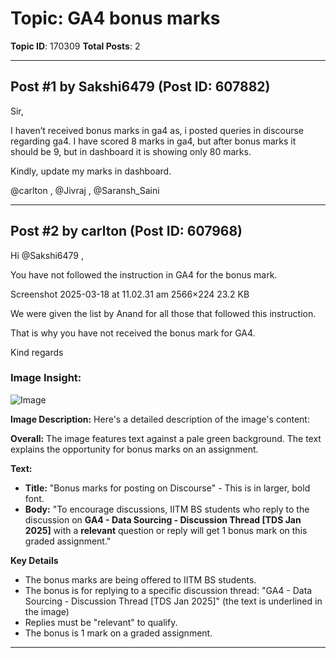 # Topic: GA4 bonus marks
**Topic ID**: 170309
**Total Posts**: 2

---

## Post #1 by Sakshi6479 (Post ID: 607882)
Sir,

I haven’t received bonus marks in ga4 as, i posted queries in discourse regarding ga4. I have scored 8 marks in ga4, but after bonus marks it should be 9, but in dashboard it is showing only 80 marks.

Kindly, update my marks in dashboard.


@carlton
 , 
@Jivraj
 , 
@Saransh_Saini

---

## Post #2 by carlton (Post ID: 607968)
Hi 
@Sakshi6479
,


You have not followed the instruction in GA4 for the bonus mark.


Screenshot 2025-03-18 at 11.02.31 am
2566×224 23.2 KB


We were given the list by Anand for all those that followed this instruction.


That is why you have not received the bonus mark for GA4.


Kind regards

### Image Insight:
![Image](https://europe1.discourse-cdn.com/flex013/uploads/iitm/optimized/3X/3/2/3205507ea43e03c25e60cdefccf830d9e1a803ed_2_689x60.png)

**Image Description:** Here's a detailed description of the image's content:

**Overall:** The image features text against a pale green background.  The text explains the opportunity for bonus marks on an assignment.

**Text:**

*   **Title:** "Bonus marks for posting on Discourse" - This is in larger, bold font.
*   **Body:** "To encourage discussions, IITM BS students who reply to the discussion on **GA4 - Data Sourcing - Discussion Thread [TDS Jan 2025]** with a **relevant** question or reply will get 1 bonus mark on this graded assignment."

**Key Details**

*   The bonus marks are being offered to IITM BS students.
*   The bonus is for replying to a specific discussion thread: "GA4 - Data Sourcing - Discussion Thread [TDS Jan 2025]" (the text is underlined in the image)
*   Replies must be "relevant" to qualify.
*   The bonus is 1 mark on a graded assignment.

---
